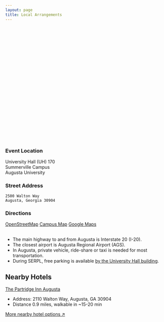 ```yaml
---
layout: page 
title: Local Arrangements
---
```


<div class="d-none d-lg-block"><div style="margin: 0 2rem 2rem 0; float: left; height: 350px; width:500px; max-width: 100%; max-height: 75%; background-size: cover; background-position: center; display:block; background-image: url({{ "/images/campus_sm.jpg" | relative_url }});"></div></div>

### Event Location

University Hall (UH) 170  
Summerville Campus  
Augusta University  

### Street Address

```
2500 Walton Way
Augusta, Georgia 30904
```

### Directions

<div class="btn-group btn-group-toggle">
<a class="btn btn-outline-primary" target="_blank" rel="noopener noreferrer nofollow" href="https://www.openstreetmap.org/directions?from=&to=33.47732%2C-82.02211#map=19/33.47748/-82.02297">
OpenStreetMap</a>
<a class="btn btn-outline-primary" target="_blank" rel="noopener noreferrer nofollow" href="https://map.concept3d.com/?id=824#!m/268018">
Campus Map</a>
<a class="btn btn-outline-primary" target="_blank" rel="noopener noreferrer nofollow" href="https://goo.gl/maps/WV5cGvopg7T1tGQQ9">
Google Maps</a>
</div>

<br/>

- The main highway to and from Augusta is Interstate 20 (I-20).
- The closest airport is Augusta Regional Airport (AGS).
- In Augusta, private vehicle, ride-share or taxi is needed for most transportation.
- During SERPL, free parking is available [by the University Hall building](https://map.concept3d.com/?id=824#!bm/?ce/14184?m/128925?s/?sbc/?mc/33.476954163515444,-82.0212454858762?z/17.82582911171612?lvl/0).


## Nearby Hotels

<a href="https://www.google.com/maps/place/The+Partridge+Inn+Augusta,+Curio+Collection+by+Hilton/@33.4752397,-82.0122894,17z/data=!4m10!3m9!1s0x88f9cdb9bab32b7d:0x5158e4e9afab3566!5m3!1s2023-10-13!4m1!1i2!8m2!3d33.4752497!4d-82.0099756!16s%2Fg%2F1w347gg7?entry=ttu" target="_blank" rel="noopener noreferrer nofollow">The Partridge Inn Augusta</a>

  - Address: 2110 Walton Way, Augusta, GA 30904
  - Distance 0.9 miles, walkable in ~15-20 min
  
<a href="https://www.google.com/maps/search/Hotels/@33.4754744,-82.0584242,13z/data=!3m1!4b1!4m4!2m3!5m2!5m1!1s2023-10-13?entry=ttu" target="_blank" rel="noopener noreferrer nofollow">More nearby hotel options &#8599;</a>
